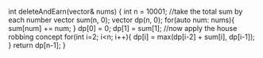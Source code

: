 int deleteAndEarn(vector<int>& nums) {
int n = 10001;
//take the total sum by each number
vector<int> sum(n, 0);
vector<int> dp(n, 0);
for(auto num: nums){
sum[num] += num;
}
dp[0] = 0;
dp[1] = sum[1];
//now apply the house robbing concept
for(int i=2; i<n; i++){
dp[i] = max(dp[i-2] + sum[i], dp[i-1]);
}
return dp[n-1];
}